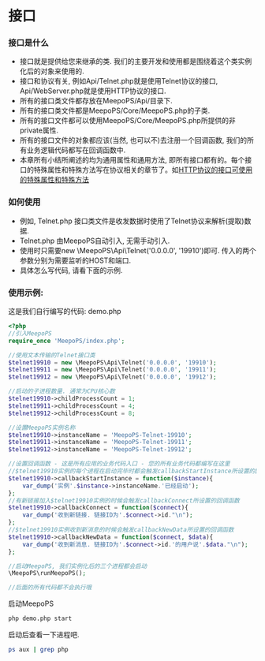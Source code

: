 # 接口

### 接口是什么
- 接口就是提供给您来继承的类. 我们的主要开发和使用都是围绕着这个类实例化后的对象来使用的. 
- 接口和协议有关, 例如Api/Telnet.php就是使用Telnet协议的接口, Api/WebServer.php就是使用HTTP协议的接口.
- 所有的接口类文件都存放在MeepoPS/Api/目录下.
- 所有的接口类文件都是MeepoPS/Core/MeepoPS.php的子类.
- 所有的接口文件都可以使用MeepoPS/Core/MeepoPS.php所提供的非private属性.
- 所有的接口文件的对象都应该(当然, 也可以不)去注册一个回调函数, 我们的所有业务逻辑代码都写在回调函数中.
- 本章所有小结所阐述的均为通用属性和通用方法, 即所有接口都有的。每个接口的特殊属性和特殊方法写在协议相关的章节了。如[HTTP协议的接口可使用的特殊属性和特殊方法](../7-protocol/4-http)

### 如何使用
- 例如, Telnet.php 接口类文件是收发数据时使用了Telnet协议来解析(提取)数据.
- Telnet.php 由MeepoPS自动引入, 无需手动引入.
- 使用时只需要new \MeepoPS\Api\Telnet('0.0.0.0', '19910')即可. 传入的两个参数分别为需要监听的HOST和端口.
- 具体怎么写代码, 请看下面的示例.

### 使用示例:
这是我们自行编写的代码: demo.php
```php
<?php
//引入MeepoPS
require_once 'MeepoPS/index.php';

//使用文本传输的Telnet接口类
$telnet19910 = new \MeepoPS\Api\Telnet('0.0.0.0', '19910');
$telnet19911 = new \MeepoPS\Api\Telnet('0.0.0.0', '19911');
$telnet19912 = new \MeepoPS\Api\Telnet('0.0.0.0', '19912');

//启动的子进程数量. 通常为CPU核心数
$telnet19910->childProcessCount = 1;
$telnet19911->childProcessCount = 4;
$telnet19912->childProcessCount = 8;

//设置MeepoPS实例名称
$telnet19910->instanceName = 'MeepoPS-Telnet-19910';
$telnet19911->instanceName = 'MeepoPS-Telnet-19911';
$telnet19912->instanceName = 'MeepoPS-Telnet-19912';

//设置回调函数 - 这是所有应用的业务代码入口 - 您的所有业务代码都编写在这里
//$telnet19910实例的每个进程在启动完毕时都会触发callbackStartInstance所设置的回调函数
$telnet19910->callbackStartInstance = function($instance){
    var_dump('实例'.$instance->instanceName.'已经启动');
};
//有新链接加入$telnet19910实例的时候会触发callbackConnect所设置的回调函数
$telnet19910->callbackConnect = function($connect){
    var_dump('收到新链接. 链接ID为'.$connect->id."\n");
};
//$telnet19910实例收到新消息的时候会触发callbackNewData所设置的回调函数
$telnet19910->callbackNewData = function($connect, $data){
    var_dump('收到新消息. 链接ID为'.$connect->id.'的用户说'.$data."\n");
};

//启动MeepoPS, 我们实例化后的三个进程都会启动
\MeepoPS\runMeepoPS();

//后面的所有代码都不会执行哦
```
启动MeepoPS
```bash
php demo.php start
```
启动后查看一下进程吧.
```bash
ps aux | grep php
```